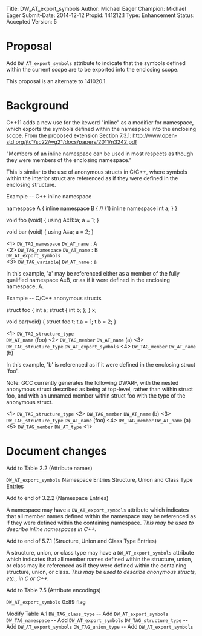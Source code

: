 Title:       DW_AT_export_symbols
Author:      Michael Eager
Champion:    Michael Eager
Submit-Date: 2014-12-12
Propid:      141212.1
Type:        Enhancement
Status:      Accepted
Version:     5

Proposal 
========

Add `DW_AT_export_symbols` attribute to indicate that the symbols
defined within the current scope are to be exported into the enclosing
scope.

This proposal is an alternate to 141020.1.  

Background
==========

C++11 adds a new use for the keword "inline" as a modifier for
namespace, which exports the symbols defined within the namespace
into the enclosing scope.  From the proposed extension
Section 7.3.1:
http://www.open-std.org/jtc1/sc22/wg21/docs/papers/2011/n3242.pdf

  "Members of an inline namespace can be used in most respects as
  though they were members of the enclosing namespace."

This is similar to the use of anonymous structs in C/C++, where symbols 
within the interior struct are referenced as if they were defined 
in the enclosing structure.  


Example -- C++ inline namespace

namespace A {
  inline namespace B {   // (1) inline namespace
    int a;
  }
}

void foo (void)
{
  using A::B::a;
  a = 1;
}

void bar (void)
{
  using A::a;
  a = 2;
}


<1> `DW_TAG_namespace`
      `DW_AT_name`        : A        
  <2> `DW_TAG_namespace`
        `DW_AT_name`        : B        
        `DW_AT_export_symbols`     
    <3> `DW_TAG_variable`)
          `DW_AT_name`        : a        


In this example, 'a' may be referenced either as a member of 
the fully qualified namespace A::B, or as if it were defined
in the enclosing namespace, A.


Example -- C/C++ anonymous structs

struct foo {
  int a;
  struct {
    int b;
  };
} x;

void bar(void)
{
  struct foo t;
  t.a = 1;
  t.b = 2;
}


<1> `DW_TAG_structure_type`  
      `DW_AT_name` (foo)
  <2> `DW_TAG_member`
        `DW_AT_name` (a)
  <3> `DW_TAG_structure_type`
        `DW_AT_export_symbols`
    <4> `DW_TAG_member`
          `DW_AT_name` (b)
                
In this example, 'b' is referenced as if it were defined in the 
enclosing struct 'foo'. 
          
          
Note:  GCC currently generates the following DWARF, with the nested
anonymous struct described as being at top-level, rather than within
struct foo, and with an unnamed member within struct foo with the
type of the anonymous struct.

<1> `DW_TAG_structure_type`
  <2> `DW_TAG_member`
        `DW_AT_name` (b)
<3> `DW_TAG_structure_type`
      `DW_AT_name` (foo)
  <4> `DW_TAG_member`
        `DW_AT_name` (a)
  <5> `DW_TAG_member`
        `DW_AT_type` <1>   


Document changes
================

Add to Table 2.2 (Attribute names)

  `DW_AT_export_symbols`  Namespace Entries
            Structure, Union and Class Type Entries

Add to end of 3.2.2 (Namespace Entries)

  A namespace may have a `DW_AT_export_symbols` attribute which indicates
  that all member names defined within the namespace may be referenced 
  as if they were defined within the containing namespace. 
  *This may be used to describe inline namespaces in C++.*


Add to end of 5.7.1 (Structure, Union and Class Type Entries)

  A structure, union, or class type may have a `DW_AT_export_symbols`
  attribute which indicates that all member names defined within 
  the structure, union, or class may be referenced as if they were
  defined within the containing structure, union, or class. 
  *This may be used to describe anonymous structs, etc., in C or C++.*

Add to Table 7.5 (Attribute encodings)

  `DW_AT_export_symbols`  0x89  flag

Modify Table A.1
  `DW_TAG_class_type`     -- Add `DW_AT_export_symbols`
  `DW_TAG_namespace`      -- Add `DW_AT_export_symbols`
  `DW_TAG_structure_type` -- Add `DW_AT_export_symbols`
  `DW_TAG_union_type`     -- Add `DW_AT_export_symbols`
